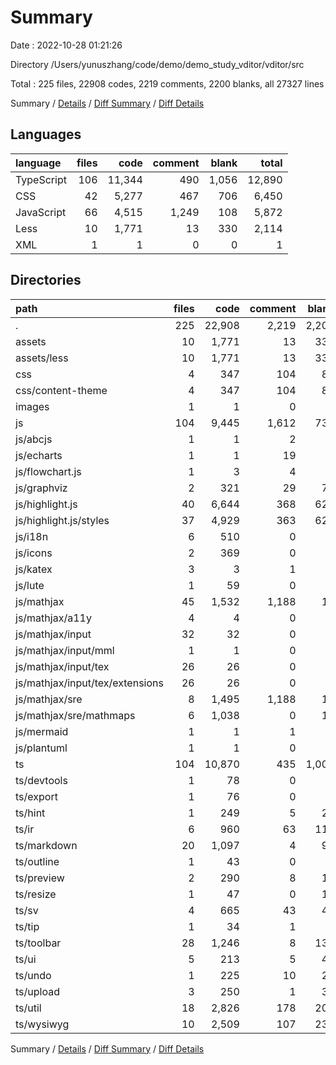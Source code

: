 # Summary

Date : 2022-10-28 01:21:26

Directory /Users/yunuszhang/code/demo/demo_study_vditor/vditor/src

Total : 225 files,  22908 codes, 2219 comments, 2200 blanks, all 27327 lines

Summary / [Details](details.md) / [Diff Summary](diff.md) / [Diff Details](diff-details.md)

## Languages
| language | files | code | comment | blank | total |
| :--- | ---: | ---: | ---: | ---: | ---: |
| TypeScript | 106 | 11,344 | 490 | 1,056 | 12,890 |
| CSS | 42 | 5,277 | 467 | 706 | 6,450 |
| JavaScript | 66 | 4,515 | 1,249 | 108 | 5,872 |
| Less | 10 | 1,771 | 13 | 330 | 2,114 |
| XML | 1 | 1 | 0 | 0 | 1 |

## Directories
| path | files | code | comment | blank | total |
| :--- | ---: | ---: | ---: | ---: | ---: |
| . | 225 | 22,908 | 2,219 | 2,200 | 27,327 |
| assets | 10 | 1,771 | 13 | 330 | 2,114 |
| assets/less | 10 | 1,771 | 13 | 330 | 2,114 |
| css | 4 | 347 | 104 | 81 | 532 |
| css/content-theme | 4 | 347 | 104 | 81 | 532 |
| images | 1 | 1 | 0 | 0 | 1 |
| js | 104 | 9,445 | 1,612 | 733 | 11,790 |
| js/abcjs | 1 | 1 | 2 | 0 | 3 |
| js/echarts | 1 | 1 | 19 | 4 | 24 |
| js/flowchart.js | 1 | 3 | 4 | 2 | 9 |
| js/graphviz | 2 | 321 | 29 | 74 | 424 |
| js/highlight.js | 40 | 6,644 | 368 | 624 | 7,636 |
| js/highlight.js/styles | 37 | 4,929 | 363 | 624 | 5,916 |
| js/i18n | 6 | 510 | 0 | 6 | 516 |
| js/icons | 2 | 369 | 0 | 2 | 371 |
| js/katex | 3 | 3 | 1 | 3 | 7 |
| js/lute | 1 | 59 | 0 | 5 | 64 |
| js/mathjax | 45 | 1,532 | 1,188 | 12 | 2,732 |
| js/mathjax/a11y | 4 | 4 | 0 | 0 | 4 |
| js/mathjax/input | 32 | 32 | 0 | 0 | 32 |
| js/mathjax/input/mml | 1 | 1 | 0 | 0 | 1 |
| js/mathjax/input/tex | 26 | 26 | 0 | 0 | 26 |
| js/mathjax/input/tex/extensions | 26 | 26 | 0 | 0 | 26 |
| js/mathjax/sre | 8 | 1,495 | 1,188 | 12 | 2,695 |
| js/mathjax/sre/mathmaps | 6 | 1,038 | 0 | 12 | 1,050 |
| js/mermaid | 1 | 1 | 1 | 1 | 3 |
| js/plantuml | 1 | 1 | 0 | 0 | 1 |
| ts | 104 | 10,870 | 435 | 1,003 | 12,308 |
| ts/devtools | 1 | 78 | 0 | 6 | 84 |
| ts/export | 1 | 76 | 0 | 6 | 82 |
| ts/hint | 1 | 249 | 5 | 23 | 277 |
| ts/ir | 6 | 960 | 63 | 113 | 1,136 |
| ts/markdown | 20 | 1,097 | 4 | 90 | 1,191 |
| ts/outline | 1 | 43 | 0 | 5 | 48 |
| ts/preview | 2 | 290 | 8 | 19 | 317 |
| ts/resize | 1 | 47 | 0 | 11 | 58 |
| ts/sv | 4 | 665 | 43 | 47 | 755 |
| ts/tip | 1 | 34 | 1 | 5 | 40 |
| ts/toolbar | 28 | 1,246 | 8 | 132 | 1,386 |
| ts/ui | 5 | 213 | 5 | 42 | 260 |
| ts/undo | 1 | 225 | 10 | 24 | 259 |
| ts/upload | 3 | 250 | 1 | 32 | 283 |
| ts/util | 18 | 2,826 | 178 | 209 | 3,213 |
| ts/wysiwyg | 10 | 2,509 | 107 | 235 | 2,851 |

Summary / [Details](details.md) / [Diff Summary](diff.md) / [Diff Details](diff-details.md)